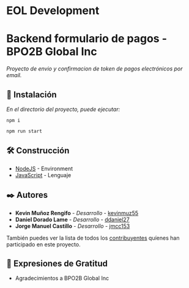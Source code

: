 # EOL Development
# Backend formulario de pagos - BPO2B Global Inc
_Proyecto de envio y confirmacion de token de pagos electrónicos por email._

## 🔧 Instalación

_En el directorio del proyecto, puede ejecutar:_
```
npm i
```
```
npm run start
```

## 🛠️ Construcción

* [NodeJS](https://nodejs.org/en/) - Environment
* [JavaScript](https://www.javascript.com/) - Lenguaje

## ✒️ Autores

* **Kevin Muñoz Rengifo** - *Desarrollo* - [kevinmuz55](https://github.com/kevinmuz55)
* **Daniel Dorado Lame** - *Desarrollo* - [ddaniel27](https://github.com/ddaniel27)
* **Jorge Manuel Castillo** - *Desarrollo* - [jmcc153](https://github.com/jmcc153)

También puedes ver la lista de todos los [contribuyentes](https://github.com/ddaniel27/EOL-FirstProject/contributors) quíenes han participado en este proyecto. 

## 🎁 Expresiones de Gratitud

* Agradecimientos a BPO2B Global Inc
